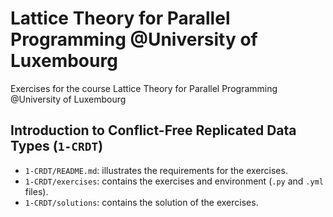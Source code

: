 # Lattice Theory for Parallel Programming @University of Luxembourg

Exercises for the course Lattice Theory for Parallel Programming @University of Luxembourg

## Introduction to Conflict-Free Replicated Data Types (`1-CRDT`)

* `1-CRDT/README.md`: illustrates the requirements for the exercises.
* `1-CRDT/exercises`: contains the exercises and environment (`.py` and `.yml` files).
* `1-CRDT/solutions`: contains the solution of the exercises.
